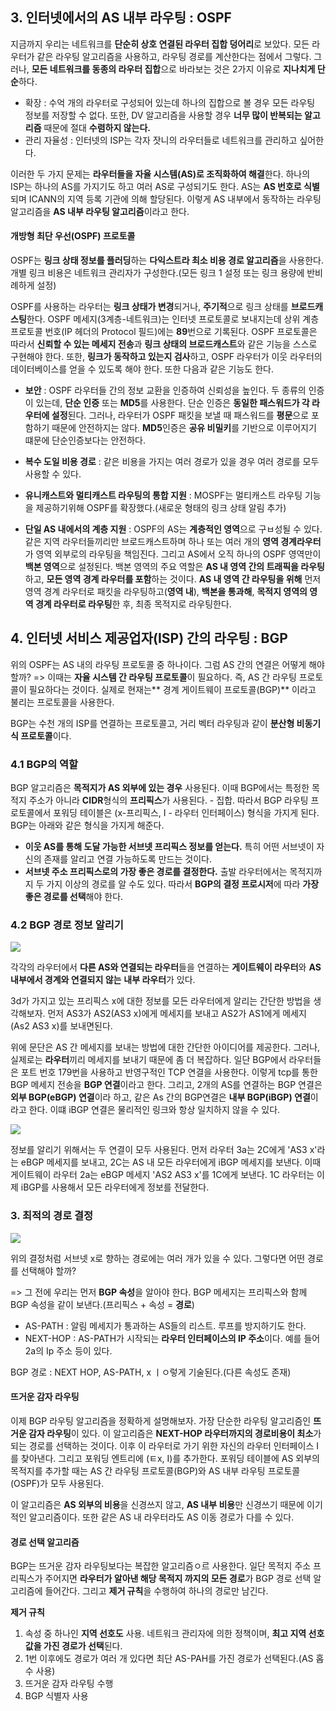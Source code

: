 ## 3. 인터넷에서의 AS 내부 라우팅 : OSPF
지금까지 우리는 네트워크를 **단순히 상호 연결된 라우터 집합 덩어리**로 보았다. 모든 라우터가 같은 라우팅 알고리즘을 사용하고, 라우팅 경로를 계산한다는 점에서 그렇다. 그러나, **모든 네트워크를 동종의 라우터 집합**으로 바라보는 것은 2가지 이유로 **지나치게 단순**하다.
- 확장 : 수억 개의 라우터로 구성되어 있는데 하나의 집합으로 볼 경우 모든 라우팅 정보를 저장할 수 없다. 또한, DV 알고리즘을 사용할 경우 **너무 많이 반복되는 알고리즘** 때문에 절대 **수렴하지 않는다.**
- 관리 자율성 : 인터넷의 ISP는 각자 잣니의 라우터들로 네트워크를 관리하고 싶어한다. 

이러한 두 가지 문제는 **라우터들을 자율 시스템(AS)로 조직화하여 해결**한다. 하나의 ISP는 하나의 AS를 가지기도 하고 여러 AS로 구성되기도 한다. AS는 **AS 번호로 식별**되며 ICANN의 지역 등록 기관에 의해 할당된다. 이렇게 AS 내부에서 동작하는 라우팅 알고리즘을 **AS 내부 라우팅 알고리즘**이라고 한다.

#### 개방형 최단 우선(OSPF) 프로토콜
OSPF는 **링크 상태 정보를 플러딩**하는 **다익스트라 최소 비용 경로 알고리즘**을 사용한다. 개별 링크 비용은 네트워크 관리자가 구성한다.(모든 링크 1 설정 또는 링크 용량에 반비례하게 설정)

OSPF를 사용하는 라우터는 **링크 상태가 변경**되거나, **주기적**으로 링크 상태를 **브로드캐스팅**한다. OSPF 메세지(3계층-네트워크)는 인터넷 프로토콜로 보내지는데 상위 계층 프로토콜 번호(IP 헤더의 Protocol 필드)에는 **89**번으로 기록된다. OSPF 프로토콜은 따라서 **신뢰할 수 있는 메세지 전송**과 **링크 상태의 브로드캐스트**와 같은 기능을 스스로 구현해야 한다. 또한, **링크가 동작하고 있는지 검사**하고, OSPF 라우터가 이웃 라우터의 데이터베이스를 얻을 수 있도록 해야 한다.
또한 다음과 같은 기능도 한다.

- **보안** : OSPF 라우터들 간의 정보 교환을 인증하여 신뢰성을 높인다. 두 종류의 인증이 있는데, **단순 인증** 또는 **MD5**를 사용한다. 단순 인증은 **동일한 패스워드가 각 라우터에 설정**된다. 그러나, 라우터가 OSPF 패킷을 보낼 때 패스워드를 **평문**으로 포함하기 때문에 안전하지는 않다. **MD5**인증은 **공유 비밀키**를 기반으로 이루어지기 떄문에 단순인증보다는 안전하다.

- **복수 도일 비용 경로** : 같은 비용을 가지는 여러 경로가 있을 경우 여러 경로를 모두 사용할 수 있다.

- **유니캐스트와 멀티캐스트 라우팅의 통합 지원** : MOSPF는 멀티캐스트 라우팅 기능을 제공하기위해 OSPF를 확장했다.(새로운 형태의 링크 상태 알림 추가)

- **단일 AS 내에서의 계층 지원** : OSPF의 AS는 **계층적인 영역**으로 구ㅂ성될 수 있다. 같은 지역 라우터들끼리만 브로드캐스트하며 하나 또는 여러 개의 **영역 경계라우터**가 영역 외부로의 라우팅을 책임진다. 그리고 AS에서 오직 하나의 OSPF 영역만이 **백본 영역**으로 설정된다. 백본 영역의 주요 역할은 **AS 내 영역 간의 트래픽을 라우팅**하고, **모든 영역 경계 라우터를 포함**하는 것이다. **AS 내 영역 간 라우팅을 위해** 먼저 영역 경계 라우터로 패킷을 라우팅하고(**영역 내**), **백본을 통과해**, **목적지 영역의 영역 경계 라우터로 라우팅**한 후, 최종 목적지로 라우팅한다.

## 4. 인터넷 서비스 제공업자(ISP) 간의 라우팅 : BGP
위의 OSPF는 AS 내의 라우팅 프로토콜 중 하나이다. 그럼 AS 간의 연결은 어떻게 해야 할까?
=> 이때는 **자율 시스템 간 라우팅 프로토콜**이 필요하다. 즉, AS 간 라우팅 프로토콜이 필요하다는 것이다. 실제로 현재는** 경계 게이트웨이 프로토콜(BGP)** 이라고 불리는 프로토콜을 사용한다.

BGP는 수천 개의 ISP를 연결하는 프로토콜고, 거리 벡터 라우팅과 같이 **분산형 비동기식 프로토콜**이다. 

### 4.1 BGP의 역할
BGP 알고리즘은 **목적지가 AS 외부에 있는 경우** 사용된다. 이때 BGP에서는 특정한 목적지 주소가 아니라 **CIDR**형식의 **프리픽스**가 사용된다. - 집합. 따라서 BGP 라우팅 프로토콜에서 포워딩 테이블은 (x-프리픽스, I - 라우터 인터페이스) 형식을 가지게 된다. 
BGP는 아래와 같은 형식을 가지게 해준다.
- **이웃 AS를 통해 도달 가능한 서브넷 프리픽스 정보를 얻는다.** 특히 어떤 서브넷이 자신의 존재를 알리고 연결 가능하도록 만드는 것이다.
- **서브넷 주소 프리픽스로의 가장 좋은 경로를 결정한다.** 출발 라우터에서는 목적지까지 두 가지 이상의 경로를 알 수도 있다. 따라서 **BGP의 결정 프로시저**에 따라 **가장 좋은 경로를 선택**해야 한다.

### 4.2 BGP 경로 정보 알리기
![](https://velog.velcdn.com/images/choiyoung6609/post/271bdf5c-4af5-4b04-88b4-08bd12f298db/image.png)

각각의 라우터에서 **다른 AS와 연결되는 라우터**들을 연결하는 **게이트웨이 라우터**와 **AS 내부에서 경계와 연결되지 않는** **내부 라우터**가 있다. 

3d가 가지고 있는 프리픽스 x에 대한 정보를 모든 라우터에게 알리는 간단한 방법을 생각해보자. 먼저 AS3가 AS2(AS3 x)에게 메세지를 보내고 AS2가 AS1에게 메세지(As2 AS3 x)를 보내면된다. 

위에 문단은 AS 간 메세지를 보내는 방법에 대한 간단한 아이디어를 제공한다. 그러나, 실제로는 **라우터**끼리 메세지를 보내기 때문에 좀 더 복잡하다. 일단 BGP에서 라우터들은 포트 번호 179번을 사용하고 반영구적인 TCP 연결을 사용한다. 이렇게 tcp를 통한 BGP 메세지 전송을 **BGP 연결**이라고 한다. 그리고, 2개의 AS를 연결하는 BGP 연결은 **외부 BGP(eBGP) 연결**이라 하고, 같은 As 간의 BGP연결은 **내부 BGP(iBGP) 연결**이라고 한다. 이떄 iBGP 연결은 물리적인 링크와 항상 일치하지 않을 수 있다.

![](https://velog.velcdn.com/images/choiyoung6609/post/c06fb808-115e-444f-80a8-d67b12c0686e/image.png)

정보를 알리기 위해서는 두 연결이 모두 사용된다. 먼저 라우터 3a는 2C에게 'AS3 x'라는 eBGP 메세지를 보내고, 2C는 AS 내 모든 라우터에게 iBGP 메세지를 보낸다. 이때 게이트웨이 라우터 2a는 eBGP 메세지 'AS2 AS3 x'를 1C에게 보낸다. 1C 라우터는 이제 iBGP를 사용해서 모든 라우터에게 정보를 전달한다.

### 3. 최적의 경로 결정
![](https://velog.velcdn.com/images/choiyoung6609/post/9101b4b8-eab6-41d2-93b6-56afd3de7690/image.png)

위의 결정처럼 서브넷 x로 향하는 경로에는 여러 개가 있을 수 있다. 그렇다면 어떤 경로를 선택해야 할까? 

=> 그 전에 우리는 먼저 **BGP 속성**을 알아야 한다. BGP 메세지는 프리픽스와 함께 BGP 속성을 같이 보낸다.(프리픽스 + 속성 = **경로**) 
- AS-PATH : 알림 메세지가 통과하는 AS들의 리스트. 루프를 방지하기도 한다.
- NEXT-HOP : AS-PATH가 시작되는 **라우터 인터페이스의 IP 주소**이다. 예를 들어 2a의 Ip 주소 등이 있다. 

BGP 경로 : NEXT HOP, AS-PATH, x ㅣㅇ렇게 기술된다.(다른 속성도 존재)

#### 뜨거운 감자 라우팅 
이제 BGP 라우팅 알고리즘을 정확하게 설명해보자. 가장 단순한 라우팅 알고리즘인 **뜨거운 감자 라우팅**이 있다. 이 알고리즘은 **NEXT-HOP 라우터까지의 경로비용이 최소**가 되는 경로를 선택하는 것이다. 이후 이 라우터로 가기 위한 자신의 라우터 인터페이스 I를 찾아낸다. 그리고 포워딩 엔트리에 (ㅌx, I)를 추가한다. 
포워딩 테이블에 AS 외부의 목적지를 추가할 때는 AS 간 라우팅 프로토콜(BGP)와 AS 내부 라우팅 프로토콜(OSPF)가 모두 사용된다. 

이 알고리즘은 **AS 외부의 비용**을 신경쓰지 않고, **AS 내부 비용**만 신경쓰기 때문에 이기적인 알고리즘이다. 또한 같은 AS 내 라우터라도 AS 이동 경로가 다를 수 있다.

#### 경로 선택 알고리즘
BGP는 뜨거운 감자 라우팅보다는 복잡한 알고리즘ㅇ르 사용한다. 일단 목적지 주소 프리픽스가 주어지면 **라우터가 알아낸 해당 목적지 까지의 모든 경로**가 BGP 경로 선택 알고리즘에 들어간다. 그리고 **제거 규칙**을 수행하여 하나의 경로만 남긴다.

**제거 규칙**
1. 속성 중 하나인 **지역 선호도** 사용. 네트워크 관리자에 의한 정책이며, **최고 지역 선호 값을 가진 경로가 선택**된다.
2. 1번 이후에도 경로가 여러 개 있다면 최단 AS-PAH를 가진 경로가 선택된다.(AS 홉 수 사용)
3. 뜨거운 감자 라우팅 수행
4. BGP 식별자 사용
